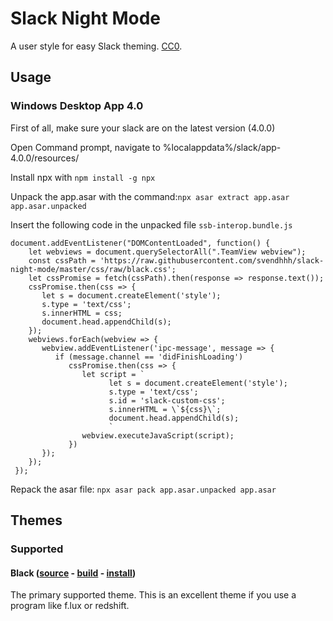 # Slack Night Mode
A user style for easy Slack theming. [CC0](http://creativecommons.org/publicdomain/zero/1.0/).

## Usage

### Windows Desktop App 4.0
First of all, make sure your slack are on the latest version (4.0.0)

Open Command prompt, navigate to %localappdata%/slack/app-4.0.0/resources/

Install npx with `npm install -g npx`

Unpack the app.asar with the command:`npx asar extract app.asar app.asar.unpacked`

Insert the following code in the unpacked file `ssb-interop.bundle.js` 

```
document.addEventListener("DOMContentLoaded", function() {
    let webviews = document.querySelectorAll(".TeamView webview");
    const cssPath = 'https://raw.githubusercontent.com/svendhhh/slack-night-mode/master/css/raw/black.css';
    let cssPromise = fetch(cssPath).then(response => response.text());
    cssPromise.then(css => {
       let s = document.createElement('style');
       s.type = 'text/css';
       s.innerHTML = css;
       document.head.appendChild(s);
    });    
    webviews.forEach(webview => {
       webview.addEventListener('ipc-message', message => {
          if (message.channel == 'didFinishLoading')       
             cssPromise.then(css => {
                let script = `
                      let s = document.createElement('style');
                      s.type = 'text/css';
                      s.id = 'slack-custom-css';
                      s.innerHTML = \`${css}\`;
                      document.head.appendChild(s);
                      `
                webview.executeJavaScript(script);
             })
       });
    });
 });
```

Repack the asar file: `npx asar pack app.asar.unpacked app.asar`

## Themes

### Supported

#### Black ([source](scss/main.scss) - [build](css/black.css) - [install](https://userstyles.org/styles/117475/slack-night-mode-black))

The primary supported theme. This is an excellent theme if you use a program like f.lux or redshift.
